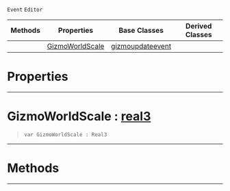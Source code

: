  `Event` `Editor`



|Methods|Properties|Base Classes|Derived Classes|
|---|---|---|---|
| |[ GizmoWorldScale](https://github.com/zeroengineteam/ZeroDocs/blob/master/code_reference/class_reference/scalegizmoupdateevent.markdown#gizmoworldscale-zero-eng)|[gizmoupdateevent](https://github.com/zeroengineteam/ZeroDocs/blob/master/code_reference/class_reference/gizmoupdateevent.markdown)| |


 #  Properties


---  
 #  GizmoWorldScale : [real3](https://github.com/zeroengineteam/ZeroDocs/blob/master/code_reference/zilch_base_types/real3.markdown)

> 
> ``` lang=cpp, name=Zilch
> var GizmoWorldScale : Real3


---  
 #  Methods


---  
 

 